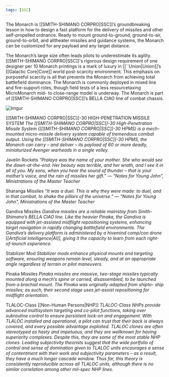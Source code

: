 ```yaml
---
tags: [SSC]
---
```


The Monarch is [[SMITH-SHIMANO CORPRO|SSC]]’s groundbreaking lesson in how to design a fast platform for the delivery of missiles and other self-propelled ordnance. Ready to mount ground-to-ground, ground-to-air, ground-to-orbit, and alltheater missiles and guidance systems, the Monarch can be customized for any payload and any target distance.

The Monarch’s large size often leads pilots to underestimate its agility. [[SMITH-SHIMANO CORPRO|SSC]]'s rigorous design requirement of one designer per 10 Monarch printings is a mark of luxury in [[``Union|Union]]’s [[Galactic Core|Core]] world post-scarcity environment. This emphasis on purposeful scarcity is all that prevents the Monarch from achieving total battlefield dominance. The Monarch is commonly deployed in mixed line and fire-support roles, though field tests of a less resourcetaxing MicroMonarch mid- to close-range model is underway. The Monarch is part of [[SMITH-SHIMANO CORPRO|SSC]]’s BELLA CIAO line of combat chassis.

![Imgur](https://i.imgur.com/GgkMNSu.png)

[[SMITH-SHIMANO CORPRO|SSC]]-30 HIGH-PENETRATION MISSILE SYSTEM
	*The [[SMITH-SHIMANO CORPRO|SSC]]-30 High-Penetration Missile System ([[SMITH-SHIMANO CORPRO|SSC]]-30 HPMS) is a mech-mounted micro-missile delivery system capable of tremendous combat output. Using the [[SMITH-SHIMANO CORPRO|SSC]]-30 HPMS, the Monarch can carry – and deliver – its payload of 60 or more deadly, miniaturized Avenger warheads in a single volley.*

Javelin Rockets
	*“Pralaya was the name of your mother. She who would see the dawn-at-the-end. Her beauty was terrible, and her wrath, and I see it in all of you. My sons, when you hear the sound of thunder – that is your mother’s voice, and the rain of missiles her gift.”*
	*— “Notes for Young John”,
	Ministrations of the Master Teacher*

Sharanga Missiles
	*“It was a duel. This is why they were made: to duel, and in that combat, to shake the pillars of the universe.”*
	*— “Notes for Young John”,
	Ministrations of the Master Teacher*

Gandiva Missiles
	*Gandiva missiles are a reliable mainstay from Smith-Shimano’s BELLA CIAO line. Like the heavier Pinaka, the Gandiva is equipped with jet-assisted midflight repositioning systems, enhancing target navigation in rapidly changing battlefield environments. The Gandiva’s delivery platform is administered by a hivemind comp/con drone [[Artificial Intelligence|AI]], giving it the capacity to learn from each right-of-launch experience.*

Stabilizer Mod
	*Stabilizer mods enhance physical mounts and targeting software, ensuring weapons remain level, steady, and at an appropriate angle regardless of terrain or pilot maneuvers.*

Pinaka Missiles
	*Pinaka missiles are massive, two-stage missiles typically mounted along a mech’s spine or carried, disassembled, to be launched from a brachial mount. The Pinaka was originally adapted from shipto- ship missiles; as such, their second stage uses jet-assist repositioning for midflight orientation.*

TLALOC-Class [[Non-Human Persons|NHP]]
	*TLALOC-Class NHPs provide advanced multisystem targeting and co-pilot functions, taking over subroutine control to ensure persistent lock-on and engagement. With TLALOC installed and operational, a pilot can trust that their back is always covered, and every possible advantage exploited.
	TLALOC clones are often stereotyped as hasty and impetuous, and they are wellknown for having superiority complexes. Despite this, they are some of the most stable NHP clones. Leading subjectivity theorists suggest that the wide portfolio of control and sense of domination given to TLALOC units encourages a sense of contentment with their work and subjectivity parameters – as a result, they have a much longer cascade window. Thus far, this theory is consistently reproducible across all TLALOC units, although there is no similar correlation among other mil-spec NHP lines.*